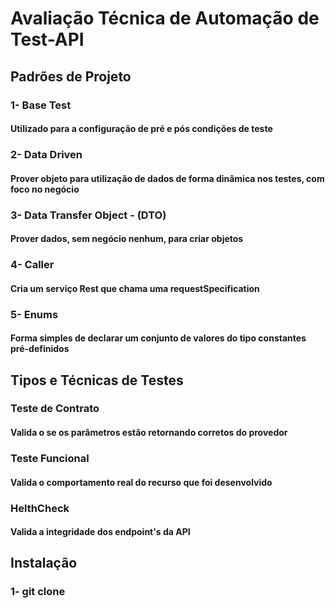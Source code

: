 # Avaliação Técnica de Automação de Test-API

## Padrões de Projeto

###  1- Base Test
####     Utilizado para a configuração de pré e pós condições de teste

###  2- Data Driven
####     Prover objeto para utilização de dados de forma dinâmica nos testes, com foco no negócio 

###  3- Data Transfer Object - (DTO)
####     Prover dados, sem negócio nenhum, para criar objetos

###  4- Caller
####     Cria um serviço Rest que chama uma requestSpecification

###  5- Enums
####     Forma simples de declarar um conjunto de valores do tipo constantes pré-definidos

## Tipos e Técnicas de Testes

### Teste de Contrato
####   Valida o se os parâmetros estão retornando corretos do provedor

### Teste Funcional
####   Valida o comportamento real do recurso que foi desenvolvido 

### HelthCheck
####   Valida a integridade dos endpoint's da API

## Instalação
### 1- git clone  


